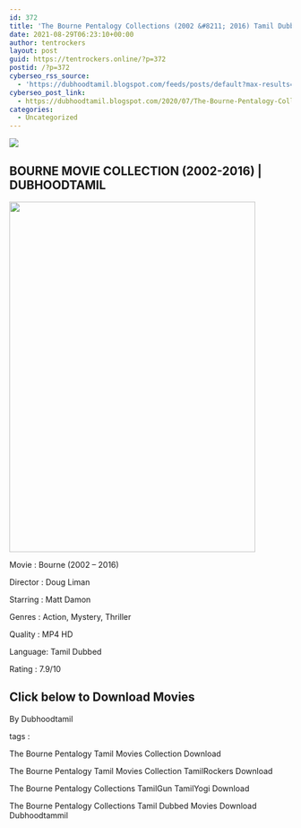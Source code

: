 ```yaml
---
id: 372
title: 'The Bourne Pentalogy Collections (2002 &#8211; 2016) Tamil Dubbed HD'
date: 2021-08-29T06:23:10+00:00
author: tentrockers
layout: post
guid: https://tentrockers.online/?p=372
postid: /?p=372
cyberseo_rss_source:
  - 'https://dubhoodtamil.blogspot.com/feeds/posts/default?max-results=150&start-index=151'
cyberseo_post_link:
  - https://dubhoodtamil.blogspot.com/2020/07/The-Bourne-Pentalogy-Collections.html
categories:
  - Uncategorized
---
```

<div class="media_block">
  <img src="https://1.bp.blogspot.com/-ukLnAVxD7-I/Xv2x3MdUsVI/AAAAAAAAAIQ/eeSgl8yCc1QzA482M5Nmio9F3Iy3ztpggCK4BGAsYHg/s72-w439-h625-c/70446b843b4aa70e7bd41d9462e7385f.jpg" class="media_thumbnail" />
</div>

<div dir="ltr" trbidi="on" readability="13.205497382199">
  <h2>
    <span>BOURNE MOVIE COLLECTION (2002-2016) | DUBHOODTAMIL</span>
  </h2>
  
  <div>
    <div class="separator">
      <a href="https://1.bp.blogspot.com/-ukLnAVxD7-I/Xv2x3MdUsVI/AAAAAAAAAIQ/eeSgl8yCc1QzA482M5Nmio9F3Iy3ztpggCK4BGAsYHg/s661/70446b843b4aa70e7bd41d9462e7385f.jpg" imageanchor="1"><img loading="lazy" border="0" data-original-height="661" data-original-width="464" height="625" src="https://1.bp.blogspot.com/-ukLnAVxD7-I/Xv2x3MdUsVI/AAAAAAAAAIQ/eeSgl8yCc1QzA482M5Nmio9F3Iy3ztpggCK4BGAsYHg/w439-h625/70446b843b4aa70e7bd41d9462e7385f.jpg" width="439" /></a>
    </div>
  </div>
  
  <p>
    Movie<span> </span>:<span> </span>Bourne (2002 &#8211; 2016)
  </p>
  
  <p>
    Director<span> </span>:<span> </span>Doug Liman
  </p>
  
  <p>
    Starring<span> </span>:<span> </span>Matt Damon
  </p>
  
  <p>
    <span>Genres</span><span> </span><span>:</span><span> </span><span>Action, Mystery, Thriller</span>
  </p>
  
  <p>
    <span>Quality</span><span> </span><span>:</span><span> MP4 HD</span>
  </p>
  
  <p>
    <span>Language</span><span>:</span><span> </span><span>Tamil Dubbed</span>
  </p>
  
  <p>
    <span>Rating</span><span> </span><span>:</span><span> </span><span>7.9/10</span>
  </p>
  
  <h2>
    <span>Click below to Download Movies</span>
  </h2>
  
  <p>
    <span>By Dubhoodtamil</span>
  </p>
  
  <p>
    <span>tags :</span>
  </p>
  
  <p>
    <span>The Bourne Pentalogy Tamil Movies Collection Download</span>
  </p>
  
  <p>
    <span>The Bourne Pentalogy Tamil Movies Collection TamilRockers Download</span>
  </p>
  
  <p>
    <span>The Bourne Pentalogy Collections TamilGun TamilYogi Download</span>
  </p>
  
  <p>
    <span>The Bourne Pentalogy Collections Tamil Dubbed Movies Download Dubhoodtammil</span>
  </p>
</div>